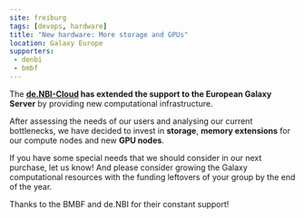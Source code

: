 ```yaml
---
site: freiburg
tags: [devops, hardware]
title: "New hardware: More storage and GPUs"
location: Galaxy Europe
supporters:
 - denbi
 - bmbf
---
```


The __[de.NBI-Cloud](https://www.denbi.de/cloud) has extended the support to the European Galaxy Server__ by providing new computational infrastructure.

After assessing the needs of our users and analysing our current bottlenecks, we have decided to invest in __storage__, __memory extensions__ for our compute nodes and new __GPU nodes__.

If you have some special needs that we should consider in our next purchase, let us know! And please consider growing the Galaxy computational resources with the funding leftovers of your group by the end of the year.

Thanks to the BMBF and de.NBI for their constant support!